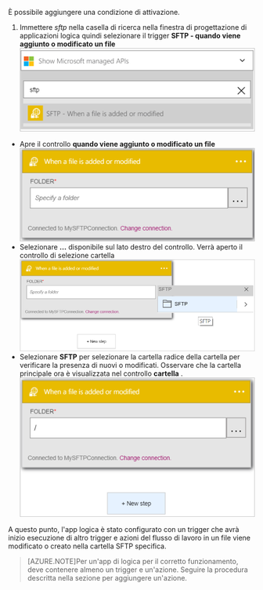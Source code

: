 È possibile aggiungere una condizione di attivazione.

1. Immettere *sftp* nella casella di ricerca nella finestra di progettazione di applicazioni logica quindi selezionare il trigger **SFTP - quando viene aggiunto o modificato un file**   
![Immagine di trigger SFTP 1](./media/connectors-create-api-sftp/trigger-1.png)  
- Apre il controllo **quando viene aggiunto o modificato un file**  
![Immagine di trigger SFTP 2](./media/connectors-create-api-sftp/trigger-2.png)  
- Selezionare **…** disponibile sul lato destro del controllo. Verrà aperto il controllo di selezione cartella  
![Immagine di trigger SFTP 3](./media/connectors-create-api-sftp/action-1.png)  
- Selezionare **SFTP** per selezionare la cartella radice della cartella per verificare la presenza di nuovi o modificati. Osservare che la cartella principale ora è visualizzata nel controllo **cartella** .  
![Immagine di trigger SFTP 4](./media/connectors-create-api-sftp/action-2.png)   

A questo punto, l'app logica è stato configurato con un trigger che avrà inizio esecuzione di altro trigger e azioni del flusso di lavoro in un file viene modificato o creato nella cartella SFTP specifica. 

>[AZURE.NOTE]Per un'app di logica per il corretto funzionamento, deve contenere almeno un trigger e un'azione. Seguire la procedura descritta nella sezione per aggiungere un'azione.  
